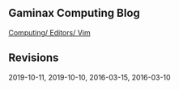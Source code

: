 




## Gaminax Computing Blog

[Computing/ Editors/ Vim](computing/editors/index.html)

## Revisions
2019-10-11, 2019-10-10, 2016-03-15, 2016-03-10

